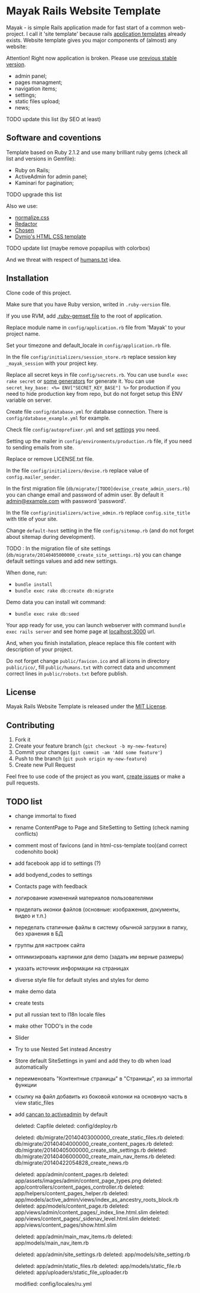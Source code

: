 Mayak Rails Website Template
============================

Mayak - is simple Rails application made for fast start of a common web-project. I call it 'site template' because rails [application templates](http://guides.rubyonrails.org/rails_application_templates.html) already exists. Website template gives you major components of (almost) any website:

Attention! Right now application is broken. Please use [previous stable version](https://github.com/dymio/mayak/tree/version_zero_dot_six).

* admin panel;
* pages managment;
* navigation items;
* settings;
* static files upload;
* news;

TODO update this list (by SEO at least)


Software and coventions
-----------------------

Template based on Ruby 2.1.2 and use many brilliant ruby gems (check all list and versions in Gemfile):

* Ruby on Rails;
* ActiveAdmin for admin panel;
* Kaminari for pagination;

TODO upgrade this list

Also we use:

* [normalize.css](http://necolas.github.io/normalize.css/)
* [Redactor](http://imperavi.com/redactor/)
* [Chosen](http://harvesthq.github.io/chosen/)
* [Dymio's HTML CSS template](https://github.com/dymio/html-css-template)

TODO update list (maybe remove popapilus with colorbox)

And we threat with respect of [humans.txt](http://humanstxt.org/) idea.


Installation
------------

Clone code of this project.

Make sure that you have Ruby version, writed in `.ruby-version` file.

If you use RVM, add [.ruby-gemset file](http://stackoverflow.com/questions/15708916/use-rvmrc-or-ruby-version-file-to-set-a-project-gemset-with-rvm) to the root of application.

Replace module name in `config/application.rb` file from 'Mayak' to your project name.

Set your timezone and default_locale in `config/application.rb` file.

In the file `config/initializers/session_store.rb` replace session key `_mayak_session` with your project key.

Replace all secret keys in file `config/secrets.rb`. You can use `bundle exec rake secret` or [some generators](http://www.andrewscompanies.com/tools/wep.asp) for generate it. You can use `secret_key_base: <%= ENV["SECRET_KEY_BASE"] %>` for production if you need to hide production key from repo, but do not forget setup this ENV variable on server.

Create file `config/database.yml` for database connection. There is `config/database_example.yml` for example.

Check file `config/autoprefixer.yml` and set [settings](github.com/postcss/autoprefixer#browsers) you need.

Setting up the mailer in `config/environments/production.rb` file, if you need to sending emails from site.

Replace or remove LICENSE.txt file.

In the file `config/initializers/devise.rb` replace value of `config.mailer_sender`.

In the first migration file (`db/migrate/[TODO]devise_create_admin_users.rb`) you can change email and password of admin user. By default it admin@example.com with password 'password'.

In the file `config/initializers/active_admin.rb` replace `config.site_title` with title of your site.

Change `default-host` setting in the file `config/sitemap.rb` (and do not forget about sitemap during development).

TODO : In the migration file of site settings (`db/migrate/20140405000000_create_site_settings.rb`) you can change default settings values and add new settings.

When done, run:

  - `bundle install`
  - `bundle exec rake db:create db:migrate`

Demo data you can install wit command:

  - `bundle exec rake db:seed`

Your app ready for use, you can launch webserver with command `bundle exec rails server` and see home page at [localhost:3000](http://localhost:3000/) url.

And, when you finish installation, pleace replace this file content with description of your project.

Do not forget change `public/favicon.ico` and all icons in directory `public/ico/`, fill `public/humans.txt` with correct data and uncomment correct lines in `public/robots.txt` before publish.


License
-------
Mayak Rails Website Template is released under the [MIT License](LICENSE.txt).


Contributing
------------

1. Fork it
2. Create your feature branch (`git checkout -b my-new-feature`)
3. Commit your changes (`git commit -am 'Add some feature'`)
4. Push to the branch (`git push origin my-new-feature`)
5. Create new Pull Request

Feel free to use code of the project as you want, [create issues](https://github.com/dymio/mayak/issues) or make a pull requests.




TODO list
---------

- change immortal to fixed

- rename ContentPage to Page and SiteSetting to Setting (check naming conflicts)

- comment most of favicons (and in html-css-template too)(and correct codenohito book)

- add facebook app id to settings (?)

- add bodyend_codes to settings

- Contacts page with feedback

- логирование изменений материалов пользователями

- приделать иконки файлов (основные: изображения, документы, видео и т.п.)
- переделать статичные файлы в систему обычной загрузки в папку, без хранения в БД

- группы для настроек сайта

- оптимизировать картинки для demo (задать им верные размеры)
- указать источник информации на страницах
- diverse style file for default styles and styles for demo
- make demo data

- create tests

- put all russian text to I18n locale files

- make other TODO's in the code

- Slider

- Try to use Nested Set instead Ancestry

- Store default SiteSettings in yaml and add they to db when load automatically

- переименовать "Контентные страницы" в "Страницы", из за immortal функции

- ссылку на файл добавить из боковой колонки на основную часть в view static_files

- add [cancan to activeadmin](https://github.com/activeadmin/activeadmin/blob/master/docs/13-authorization-adapter.md) by default



  deleted:    Capfile
  deleted:    config/deploy.rb

  deleted:    db/migrate/20140403000000_create_static_files.rb
  deleted:    db/migrate/20140404000000_create_content_pages.rb
  deleted:    db/migrate/20140405000000_create_site_settings.rb
  deleted:    db/migrate/20140406000000_create_main_nav_items.rb
  deleted:    db/migrate/20140422054828_create_news.rb

  deleted:    app/admin/content_pages.rb
  deleted:    app/assets/images/admin/content_page_types.png
  deleted:    app/controllers/content_pages_controller.rb
  deleted:    app/helpers/content_pages_helper.rb
  deleted:    app/models/active_admin/views/index_as_ancestry_roots_block.rb
  deleted:    app/models/content_page.rb
  deleted:    app/views/admin/content_pages/_index_line.html.slim
  deleted:    app/views/content_pages/_sidenav_level.html.slim
  deleted:    app/views/content_pages/show.html.slim

  deleted:    app/admin/main_mav_items.rb
  deleted:    app/models/main_nav_item.rb

  deleted:    app/admin/site_settings.rb
  deleted:    app/models/site_setting.rb

  deleted:    app/admin/static_files.rb
  deleted:    app/models/static_file.rb
  deleted:    app/uploaders/static_file_uploader.rb

  modified:   config/locales/ru.yml

